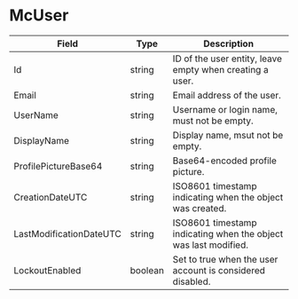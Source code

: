 # McUser

|Field|Type|Description|
|-----|----|-----------|
|Id|string|ID of the user entity, leave empty when creating a user.|
|Email|string|Email address of the user.|
|UserName|string|Username or login name, must not be empty.|
|DisplayName|string|Display name, msut not be empty.|
|ProfilePictureBase64|string|Base64-encoded profile picture.|
|CreationDateUTC|string|ISO8601 timestamp indicating when the object was created.|
|LastModificationDateUTC|string|ISO8601 timestamp indicating when the object was last modified.|
|LockoutEnabled|boolean|Set to true when the user account is considered disabled.|
